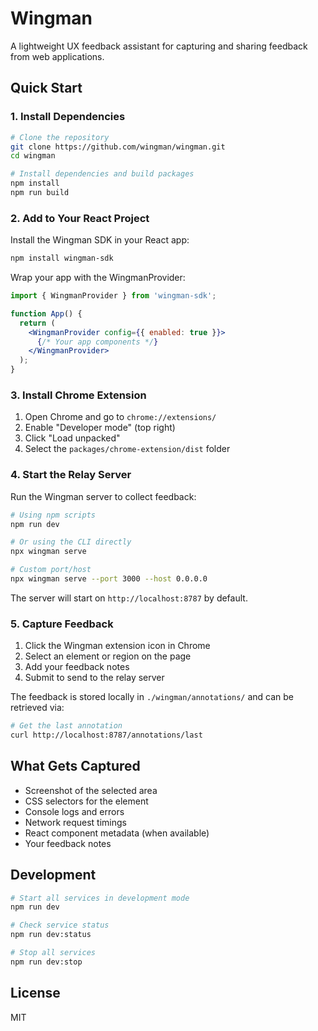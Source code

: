 # Wingman

A lightweight UX feedback assistant for capturing and sharing feedback from web applications.

## Quick Start

### 1. Install Dependencies

```bash
# Clone the repository
git clone https://github.com/wingman/wingman.git
cd wingman

# Install dependencies and build packages
npm install
npm run build
```

### 2. Add to Your React Project

Install the Wingman SDK in your React app:

```bash
npm install wingman-sdk
```

Wrap your app with the WingmanProvider:

```jsx
import { WingmanProvider } from 'wingman-sdk';

function App() {
  return (
    <WingmanProvider config={{ enabled: true }}>
      {/* Your app components */}
    </WingmanProvider>
  );
}
```

### 3. Install Chrome Extension

1. Open Chrome and go to `chrome://extensions/`
2. Enable "Developer mode" (top right)
3. Click "Load unpacked"
4. Select the `packages/chrome-extension/dist` folder

### 4. Start the Relay Server

Run the Wingman server to collect feedback:

```bash
# Using npm scripts
npm run dev

# Or using the CLI directly
npx wingman serve

# Custom port/host
npx wingman serve --port 3000 --host 0.0.0.0
```

The server will start on `http://localhost:8787` by default.

### 5. Capture Feedback

1. Click the Wingman extension icon in Chrome
2. Select an element or region on the page
3. Add your feedback notes
4. Submit to send to the relay server

The feedback is stored locally in `./wingman/annotations/` and can be retrieved via:

```bash
# Get the last annotation
curl http://localhost:8787/annotations/last
```

## What Gets Captured

- Screenshot of the selected area
- CSS selectors for the element
- Console logs and errors
- Network request timings
- React component metadata (when available)
- Your feedback notes

## Development

```bash
# Start all services in development mode
npm run dev

# Check service status
npm run dev:status

# Stop all services
npm run dev:stop
```

## License

MIT